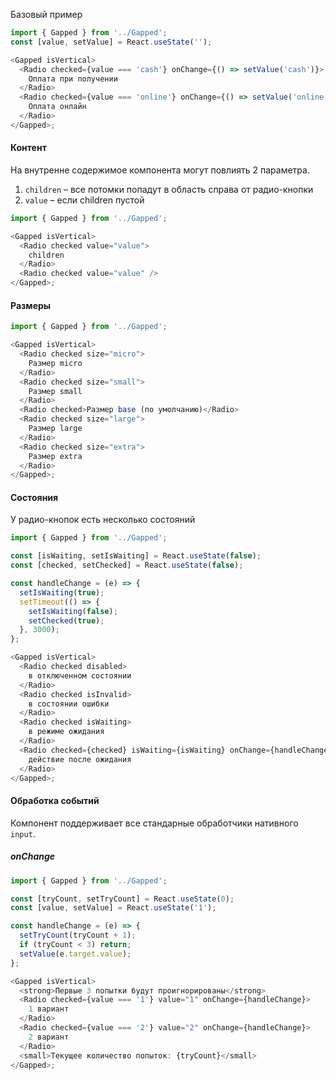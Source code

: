 Базовый пример

```js
import { Gapped } from '../Gapped';
const [value, setValue] = React.useState('');

<Gapped isVertical>
  <Radio checked={value === 'cash'} onChange={() => setValue('cash')}>
    Оплата при получении
  </Radio>
  <Radio checked={value === 'online'} onChange={() => setValue('online')}>
    Оплата онлайн
  </Radio>
</Gapped>;
```

#### Контент

На внутренне содержимое компонента могут повлиять 2 параметра.

1. `children` – все потомки попадут в область справа от радио-кнопки
2. `value` – если children пустой

```js
import { Gapped } from '../Gapped';

<Gapped isVertical>
  <Radio checked value="value">
    children
  </Radio>
  <Radio checked value="value" />
</Gapped>;
```

#### Размеры

```js
import { Gapped } from '../Gapped';

<Gapped isVertical>
  <Radio checked size="micro">
    Размер micro
  </Radio>
  <Radio checked size="small">
    Размер small
  </Radio>
  <Radio checked>Размер base (по умолчанию)</Radio>
  <Radio checked size="large">
    Размер large
  </Radio>
  <Radio checked size="extra">
    Размер extra
  </Radio>
</Gapped>;
```

#### Состояния

У радио-кнопок есть несколько состояний

```js
import { Gapped } from '../Gapped';

const [isWaiting, setIsWaiting] = React.useState(false);
const [checked, setChecked] = React.useState(false);

const handleChange = (e) => {
  setIsWaiting(true);
  setTimeout(() => {
    setIsWaiting(false);
    setChecked(true);
  }, 3000);
};

<Gapped isVertical>
  <Radio checked disabled>
    в отключенном состоянии
  </Radio>
  <Radio checked isInvalid>
    в состоянии ошибки
  </Radio>
  <Radio checked isWaiting>
    в режиме ожидания
  </Radio>
  <Radio checked={checked} isWaiting={isWaiting} onChange={handleChange}>
    действие после ожидания
  </Radio>
</Gapped>;
```

#### Обработка событий

Компонент поддерживает все стандарные обработчики нативного `input`.

##### onChange

```js
import { Gapped } from '../Gapped';

const [tryCount, setTryCount] = React.useState(0);
const [value, setValue] = React.useState('1');

const handleChange = (e) => {
  setTryCount(tryCount + 1);
  if (tryCount < 3) return;
  setValue(e.target.value);
};

<Gapped isVertical>
  <strong>Первые 3 попытки будут проигнорированы</strong>
  <Radio checked={value === '1'} value="1" onChange={handleChange}>
    1 вариант
  </Radio>
  <Radio checked={value === '2'} value="2" onChange={handleChange}>
    2 вариант
  </Radio>
  <small>Текущее количество попыток: {tryCount}</small>
</Gapped>;
```

